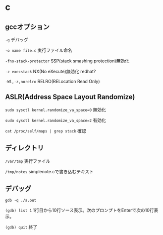 # c

## gccオプション

`-g` デバッグ

`-o name file.c` 実行ファイル命名

`-fno-stack-protector` SSP(stack smashing protection)無効化

`-z execstack` NX(No eXecute)無効化 redhat?

`-Wl,-z,norelro` RELRO(RELocation Read Only)

## ASLR(Address Space Layout Randomize)

`sudo sysctl kernel.randomize_va_space=0` 無効化

`sudo sysctl kernel.randomize_va_space=2` 有効化

`cat /proc/self/maps | grep stack` 確認

## ディレクトリ

`/var/tmp` 実行ファイル

`/tmp/notes` simplenote.cで書き込むテキスト

## デバッグ

`gdb -q ./a.out`

`(gdb) list 1` 1行目から10行ソース表示。次のプロンプトをEnterで次の10行表示。

`(gdb) quit` 終了
